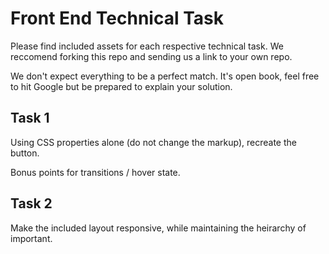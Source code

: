 # Front End Technical Task

Please find included assets for each respective technical task. We reccomend forking this repo and sending us a link to your own repo. 

We don't expect everything to be a perfect match. It's open book, feel free to hit Google but be prepared to explain your solution. 

## Task 1

Using CSS properties alone (do not change the markup), recreate the button.

Bonus points for transitions / hover state.

## Task 2

Make the included layout responsive, while maintaining the heirarchy of important.
